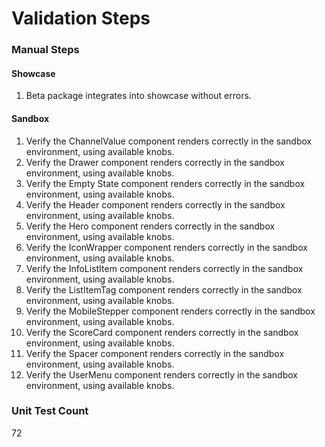 # Validation Steps

### Manual Steps

#### Showcase
1. Beta package integrates into showcase without errors.

#### Sandbox
1. Verify the ChannelValue component renders correctly in the sandbox environment, using available knobs.
2. Verify the Drawer component renders correctly in the sandbox environment, using available knobs.
3. Verify the Empty State component renders correctly in the sandbox environment, using available knobs.
4. Verify the Header component renders correctly in the sandbox environment, using available knobs.
5. Verify the Hero component renders correctly in the sandbox environment, using available knobs.
6. Verify the IconWrapper component renders correctly in the sandbox environment, using available knobs.
7. Verify the InfoListItem component renders correctly in the sandbox environment, using available knobs.
8. Verify the ListItemTag component renders correctly in the sandbox environment, using available knobs.
9. Verify the MobileStepper component renders correctly in the sandbox environment, using available knobs.
10. Verify the ScoreCard component renders correctly in the sandbox environment, using available knobs.
11. Verify the Spacer component renders correctly in the sandbox environment, using available knobs.
12. Verify the UserMenu component renders correctly in the sandbox environment, using available knobs.

### Unit Test Count
72